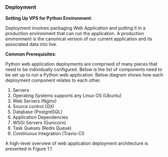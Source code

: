 ### Deployment
**Setting Up VPS for Python Environment**:

Deployment involves packaging Web Application and putting it in a production environment that can run the application. A production environment is the canonical version of our current application and its associated data into live.

**Common Prerequisites**:

Python web application deployments are comprised of many pieces that need to be individually configured. Below is the list of components need to be set up to run a Python web application. Below diagram shows how each deployment component relates to each other.

1.	Servers
2.	Operating Systems supports any Linux OS (Ubuntu)
3.	Web Servers (Nginx)
4.	Source control (Git)
5.	Database (PostgreSQL)
6.	Application Dependencies
7.	WSGI Servers (Gunicorn)
8.	Task Queues (Redis Queue)
9.	Continuous Integration (Travis-CI)

A high-level overview of web application deployment architecture is presented in Figure 1.1
